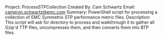 Project: 	ProcessSTPCollection
Created By: 	Cam Schwartz
Email: 		cameron.schwartz@emc.com
Summary:	PowerShell script for processing a collection of EMC Symmetrix STP performance metric files.
Description:	This script will ask for directory to process and walkthrough it to gather all Gzip'd TTP
		files, uncompresses them, and then converts them into BTP files.